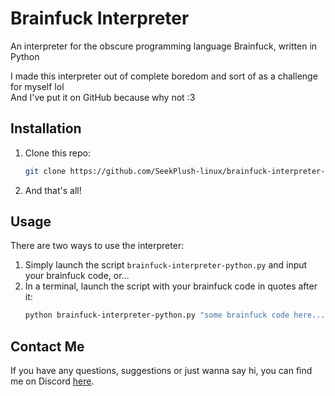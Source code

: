 # Brainfuck Interpreter
An interpreter for the obscure programming language Brainfuck, written in Python

I made this interpreter out of complete boredom and sort of as a challenge for myself lol\
And I've put it on GitHub because why not :3

## Installation
1. Clone this repo:
   ```sh
   git clone https://github.com/SeekPlush-linux/brainfuck-interpreter-python
   ```
3. And that's all!

## Usage
There are two ways to use the interpreter:
1. Simply launch the script `brainfuck-interpreter-python.py` and input your brainfuck code, or...
2. In a terminal, launch the script with your brainfuck code in quotes after it:
   ```sh
   python brainfuck-interpreter-python.py "some brainfuck code here..."
   ```

## Contact Me
If you have any questions, suggestions or just wanna say hi, you can find me on Discord [here](https://discord.com/users/728655009759363191).
